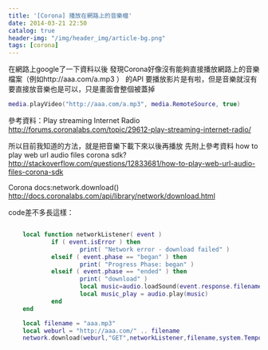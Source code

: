```yaml
---
title: '[Corona] 播放在網路上的音樂檔'
date: 2014-03-21 22:50
catalog: true
header-img: "/img/header_img/article-bg.png"
tags: [corona]
---
```

在網路上google了一下資料以後
發現Corona好像沒有能夠直接播放網路上的音樂檔案（例如http://aaa.com/a.mp3 ） 的API
要播放影片是有啦，但是音樂就沒有
要直接放音樂也是可以，只是畫面會整個被蓋掉
``` lua
media.playVideo("http://aaa.com/a.mp3", media.RemoteSource, true) 
```
參考資料：Play streaming Internet Radio
http://forums.coronalabs.com/topic/29612-play-streaming-internet-radio/

所以目前我知道的方法，就是把音樂下載下來以後再播放
先附上參考資料
how to play web url audio files corona sdk?
http://stackoverflow.com/questions/12833681/how-to-play-web-url-audio-files-corona-sdk

Corona docs:network.download()
http://docs.coronalabs.com/api/library/network/download.html

code差不多長這樣：
``` lua

    local function networkListener( event )
            if ( event.isError ) then
                    print( "Network error - download failed" )
            elseif ( event.phase == "began" ) then
                    print( "Progress Phase: began" )
            elseif ( event.phase == "ended" ) then
                    print( "download" )
                    local music=audio.loadSound(event.response.filename,system.TemporaryDirectory)
                    local music_play = audio.play(music)
            end
    end

    local filename = "aaa.mp3"
    local weburl = "http://aaa.com/" .. filename
	network.download(weburl,"GET",networkListener,filename,system.TemporaryDirectory)

```